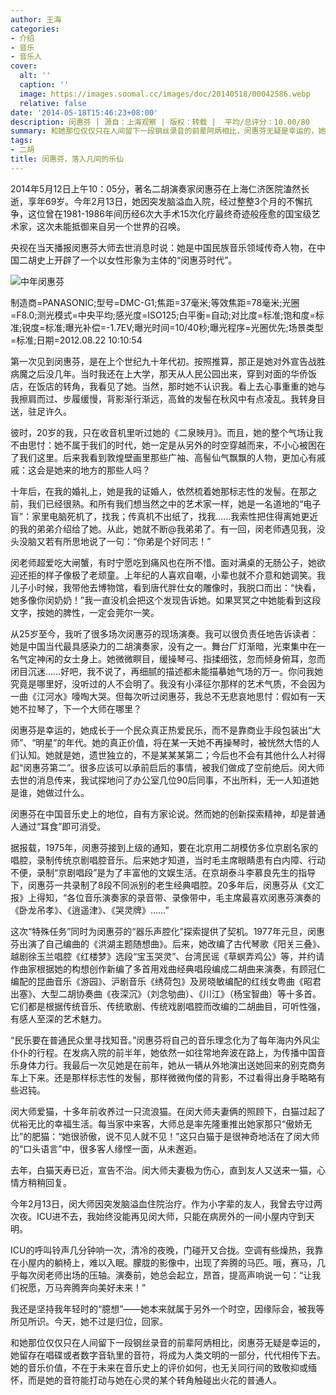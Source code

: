 ```yaml
---
author: 王海
categories:
- 介绍
- 音乐
- 音乐人
cover:
  alt: ''
  caption: ''
  image: https://images.soomal.cc/images/doc/20140518/00042586.webp
  relative: false
date: '2014-05-18T15:46:23+08:00'
description: 闵惠芬 | 源自：上海观察 | 版权：转载 |  平均/总评分：10.00/80
summary: 和她那位仅仅只在人间留下一段钢丝录音的前辈阿炳相比，闵惠芬无疑是幸运的，她留存在唱碟或者数字音轨里的音符，将成为人类文明的一部分，代代相传下去。她的音乐价值，不在于未来在音乐史上的评价如何，也无关同行间的致敬抑或缅怀，而是她的音符能打动与她在心灵的某个转角触碰出火花的普通人……
tags:
- 二胡
title: 闵惠芬，落入凡间的乐仙
---
```


2014年5月12日上午10：05分，著名二胡演奏家闵惠芬在上海仁济医院溘然长逝，享年69岁。今年2月13日，她因突发脑溢血入院，经过整整3个月的不懈抗争，这位曾在1981-1986年间历经6次大手术15次化疗最终奇迹般痊愈的国宝级艺术家，这次未能抵御来自另一个世界的召唤。

央视在当天播报闵惠芬大师去世消息时说：她是中国民族音乐领域传奇人物，在中国二胡史上开辟了一个以女性形象为主体的“闵惠芬时代”。

![中年闵惠芬](https://images.soomal.cc/images/doc/20140518/00042585_01.webp)

制造商=PANASONIC;型号=DMC-G1;焦距=37毫米;等效焦距=78毫米;光圈=F8.0;测光模式=中央平均;感光度=ISO125;白平衡=自动;对比度=标准;饱和度=标准;锐度=标准;曝光补偿=-1.7EV;曝光时间=10/40秒;曝光程序=光圈优先;场景类型=标准;日期=2012.08.22 10:10:54



第一次见到闵惠芬，是在上个世纪九十年代初。按照推算，那正是她对外宣告战胜病魔之后没几年。当时我还在上大学，那天从人民公园出来，穿到对面的华侨饭店，在饭店的转角，我看见了她。当然，那时她不认识我。看上去心事重重的她与我擦肩而过、步履缓慢，背影渐行渐远，高耸的发髻在秋风中有点凌乱。我转身目送，驻足许久。

彼时，20岁的我，只在收音机里听过她的《二泉映月》。而且，她的整个气场让我不由思忖：她不属于我们的时代，她一定是从另外的时空穿越而来，不小心被困在了我们这里。后来我看到敦煌壁画里那些广袖、高髻仙气飘飘的人物，更加心有戚戚：这会是她来的地方的那些人吗？

十年后，在我的婚礼上，她是我的证婚人，依然梳着她那标志性的发髻。在那之前，我们已经很熟。和所有我们想当然之中的艺术家一样，她是一名道地的“电子盲”：家里电脑死机了，找我；传真机不出纸了，找我……我索性把住得离她更近的我的弟弟介绍给了她。从此，她就不断@我弟弟了。有一回，闵老师遇见我，没头没脑又若有所思地说了一句：“你弟是个好同志！”

闵老师超爱吃大闸蟹，有时宁愿吃到痛风也在所不惜。面对满桌的无肠公子，她欲迎还拒的样子像极了老顽童。上年纪的人喜欢自嘲，小辈也就不介意和她调笑。我儿子小时候，我带他去博物馆，看到唐代胖仕女的雕像时，我脱口而出：“快看，她多像你闵奶奶！”我一直没机会把这个发现告诉她。如果冥冥之中她能看到这段文字，按她的脾性，一定会莞尔一笑。

从25岁至今，我听了很多场次闵惠芬的现场演奏。我可以很负责任地告诉读者：她是中国当代最具感染力的二胡演奏家，没有之一。舞台厂灯渐暗，光束集中在一名气定神闲的女士身上。她微微瞑目，缓操琴弓、指揉细弦，忽而倾身俯耳，忽而闭目沉迷……好吧，我不说了，再细腻的描述都未能描摹她气场的万一。你问我她究竟是哪里好，没听过的人不会明了。我没有小泽征尔那样的艺术气质，不会因为一曲《江河水》嚎啕大哭。但每次听过闵惠芬，我总不无悲哀地思忖：假如有一天她不拉琴了，下一个大师在哪里？

闵惠芬是幸运的，她成长于一个民众真正热爱民乐，而不是靠商业手段包装出“大师”、“明星”的年代。她的真正价值，将在某一天她不再操琴时，被恍然大悟的人们认知。她就是她，遗世独立的，不是某某某第二；今后也不会有其他什么人衬得起“闵惠芬第二”。很多应该可以承前启后的事情，被我们做成了空前绝后。闵大师去世的消息传来，我试探地问了办公室几位90后同事，不出所料，无一人知道她是谁，她做过什么。

闵惠芬在中国音乐史上的地位，自有方家论说。然而她的创新探索精神，却是普通人通过“耳食”即可消受。

据报载，1975年，闵惠芬接到上级的通知，要在北京用二胡模仿多位京剧名家的唱腔，录制传统京剧唱腔音乐。后来她才知道，当时毛主席眼睛患有白内障、行动不便，录制“京剧唱段”是为了丰富他的文娱生活。在京胡泰斗李慕良先生的指导下，闵惠芬一共录制了8段不同派别的老生经典唱腔。20多年后，闵惠芬从《文汇报》上得知，“各位音乐演奏家的录音带、录像带中，毛主席最喜欢闵惠芬演奏的《卧龙吊孝》、《逍遥津》、《哭灵牌》……”

这次“特殊任务”同时为闵惠芬的“器乐声腔化”探索提供了契机。1977年元旦，闵惠芬出演了自己编曲的《洪湖主题随想曲》。后来，她改编了古代琴歌《阳关三叠》、越剧徐玉兰唱腔《红楼梦》选段“宝玉哭灵”、台湾民谣《草螟弄鸡公》等，并约请作曲家根据她的构想创作新编了多首用戏曲经典唱段编成二胡曲来演奏，有顾冠仁编配的昆曲音乐《游园》、沪剧音乐《绣荷包》及房晓敏编配的红线女粤曲《昭君出塞》、大型二胡协奏曲《夜深沉》（刘念劬曲）、《川江》（杨宝智曲）等十多首。它们都是根据传统音乐、传统歌剧、传统戏剧唱腔而改编的二胡曲目，可听性强，有感人至深的艺术魅力。

“民乐要在普通民众里寻找知音。”闵惠芬将自己的音乐理念化为了每年海内外风尘仆仆的行程。在发病入院的前半年，她依然一如往常地奔波在路上，为传播中国音乐身体力行。我最后一次见她是在前年，她从一辆从外地演出送她回来的别克商务车上下来。还是那样标志性的发髻，那样微微佝偻的背影，不过看得出身手略略有些迟钝。

闵大师爱猫，十多年前收养过一只流浪猫。在闵大师夫妻俩的照顾下，白猫过起了优裕无比的幸福生活。每当家中来客，大师总是率先隆重推出她家那只“傲娇无比”的肥猫：“她很骄傲，说不见人就不见！”这只白猫于是很神奇地活在了闵大师的“口头语言”中，很多客人缘悭一面，从未邂逅。

去年，白猫天寿已近，宣告不治。闵大师夫妻极为伤心，直到友人又送来一猫，心情方稍稍回复。

今年2月13日，闵大师因突发脑溢血住院治疗。作为小字辈的友人，我曾去守过两次夜。ICU进不去，我始终没能再见闵大师，只能在病房外的一间小屋内守到天明。

ICU的呼叫铃声几分钟响一次，清冷的夜晚，门碰开又合拢。空调有些燥热，我靠在小屋内的躺椅上，难以入眠。朦胧的影像中，出现了奔腾的马匹。哦，赛马，几乎每次闵老师出场的压轴。演奏前，她总会起立，昂首，提高声响说一句：“让我们祝愿，万马奔腾奔向美好未来！”

我还是坚持我年轻时的“臆想”――她本来就属于另外一个时空，因缘际会，被我等所见所识。今天，她不过是归位，回家。

和她那位仅仅只在人间留下一段钢丝录音的前辈阿炳相比，闵惠芬无疑是幸运的，她留存在唱碟或者数字音轨里的音符，将成为人类文明的一部分，代代相传下去。她的音乐价值，不在于未来在音乐史上的评价如何，也无关同行间的致敬抑或缅怀，而是她的音符能打动与她在心灵的某个转角触碰出火花的普通人。